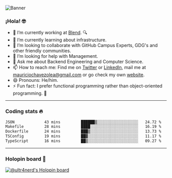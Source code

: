 ![Banner](banner.gif)
### ¡Hola! 🤓

- 🔭 I’m currently working at [Blend](https://blend.com/). 🔍
- 🌱 I’m currently learning about infrastructure.
- 👯 I’m looking to collaborate with GitHub Campus Experts, GDG's and other friendly communities.
- 🤔 I’m looking for help with Management.
- 💬 Ask me about Backend Engineering and Computer Science.
- 📫 How to reach me: Find me on [Twitter](https://twitter.com/ultr4nerd) or [LinkedIn](https://www.linkedin.com/in/ultr4nerd), mail me at [mauriciochavezolea@gmail.com](mailto:mauriciochavezolea@gmail.com) or go check my own [website](https://mauriciochavez.dev).
- 😄 Pronouns: He/him. 
- ⚡ Fun fact: I prefer functional programming rather than object-oriented programming. 🤭
---

### Coding stats 🔥

<!--START_SECTION:waka-->

```txt
JSON             43 mins         ██████▒░░░░░░░░░░░░░░░░░░   24.72 %
Makefile         28 mins         ████░░░░░░░░░░░░░░░░░░░░░   16.19 %
Dockerfile       24 mins         ███▒░░░░░░░░░░░░░░░░░░░░░   13.73 %
TSConfig         19 mins         ██▓░░░░░░░░░░░░░░░░░░░░░░   11.17 %
TypeScript       16 mins         ██▒░░░░░░░░░░░░░░░░░░░░░░   09.27 %
```

<!--END_SECTION:waka-->

---

### Holopin board 🦖

[![@ultr4nerd's Holopin board](https://holopin.me/ultr4nerd)](https://holopin.io/@ultr4nerd)
